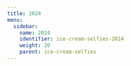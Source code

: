 ```yaml
---
title: 2024
menu:
  sidebar:
    name: 2024
    identifier: ice-cream-selfies-2024
    weight: 20
    parent: ice-cream-selfies
---
```

